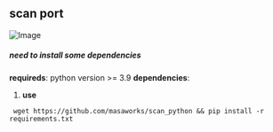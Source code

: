 ## scan port

![Image](https://i.ibb.co/BtGvmbX/444c42ec382fa180b87871400b8ad49b.jpg)

##### need to install some dependencies

__requireds__: python version >= 3.9 
__dependencies__:
1. __use__
  ```
   wget https://github.com/masaworks/scan_python && pip install -r requirements.txt
   ```